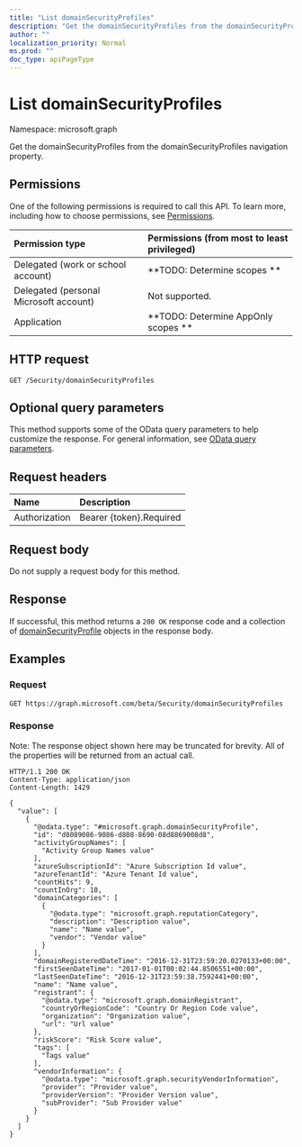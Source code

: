 ```yaml
---
title: "List domainSecurityProfiles"
description: "Get the domainSecurityProfiles from the domainSecurityProfiles navigation property."
author: ""
localization_priority: Normal
ms.prod: ""
doc_type: apiPageType
---
```


# List domainSecurityProfiles

Namespace: microsoft.graph

Get the domainSecurityProfiles from the domainSecurityProfiles navigation property.

## Permissions
One of the following permissions is required to call this API. To learn more, including how to choose permissions, see [Permissions](/concepts/permissions-reference.md).

|Permission type|Permissions (from most to least privileged)|
|:---|:---|
|Delegated (work or school account)|**TODO: Determine scopes **|
|Delegated (personal Microsoft account)|Not supported.|
|Application|**TODO: Determine AppOnly scopes **|

## HTTP request
<!-- {
  "blockType": "ignored"
}
-->
``` http
GET /Security/domainSecurityProfiles
```

## Optional query parameters
This method supports some of the OData query parameters to help customize the response. For general information, see [OData query parameters](/graph/query-parameters).

## Request headers
|Name|Description|
|:---|:---|
|Authorization|Bearer {token}.Required|

## Request body
Do not supply a request body for this method.

## Response
If successful, this method returns a `200 OK` response code and a collection of [domainSecurityProfile](../resources/domainsecurityprofile.md) objects in the response body.

## Examples

### Request
<!-- {
  "blockType": "request",
  "name": "get_domainsecurityprofile"
}
-->
``` http
GET https://graph.microsoft.com/beta/Security/domainSecurityProfiles
```

### Response
Note: The response object shown here may be truncated for brevity. All of the properties will be returned from an actual call.
<!-- {
  "blockType": "response",
  "truncated": true,
  "@odata.type": "collection(microsoft.graph.domainsecurityprofile)"
}
-->
``` http
HTTP/1.1 200 OK
Content-Type: application/json
Content-Length: 1429

{
  "value": [
    {
      "@odata.type": "#microsoft.graph.domainSecurityProfile",
      "id": "d8089086-9086-d808-8690-08d8869008d8",
      "activityGroupNames": [
        "Activity Group Names value"
      ],
      "azureSubscriptionId": "Azure Subscription Id value",
      "azureTenantId": "Azure Tenant Id value",
      "countHits": 9,
      "countInOrg": 10,
      "domainCategories": [
        {
          "@odata.type": "microsoft.graph.reputationCategory",
          "description": "Description value",
          "name": "Name value",
          "vendor": "Vendor value"
        }
      ],
      "domainRegisteredDateTime": "2016-12-31T23:59:20.0270133+00:00",
      "firstSeenDateTime": "2017-01-01T00:02:44.8506551+00:00",
      "lastSeenDateTime": "2016-12-31T23:59:38.7592441+00:00",
      "name": "Name value",
      "registrant": {
        "@odata.type": "microsoft.graph.domainRegistrant",
        "countryOrRegionCode": "Country Or Region Code value",
        "organization": "Organization value",
        "url": "Url value"
      },
      "riskScore": "Risk Score value",
      "tags": [
        "Tags value"
      ],
      "vendorInformation": {
        "@odata.type": "microsoft.graph.securityVendorInformation",
        "provider": "Provider value",
        "providerVersion": "Provider Version value",
        "subProvider": "Sub Provider value"
      }
    }
  ]
}
```

